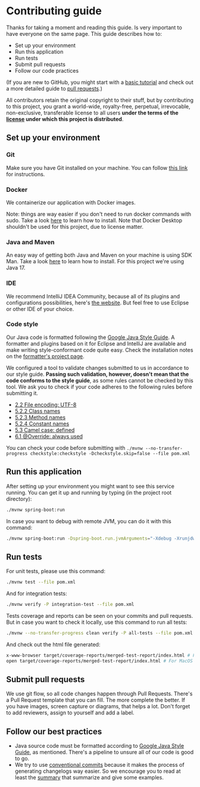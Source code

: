 # Contributing guide

Thanks for taking a moment and reading this guide. Is very important to have
everyone on the same page. This guide describes how to:
- Set up your environment
- Run this application
- Run tests
- Submit pull requests
- Follow our code practices

(If you are new to GitHub, you might start with a [basic tutorial](https://help.github.com/articles/set-up-git) and check out a more detailed guide to [pull requests](https://help.github.com/articles/using-pull-requests/).)

All contributors retain the original copyright to their stuff, but by
contributing to this project, you grant a world-wide, royalty-free,
perpetual, irrevocable, non-exclusive, transferable license to all
users **under the terms of the [license](./LICENSE.md) under which
this project is distributed**.

## Set up your environment

### Git

Make sure you have Git installed on your machine. You can follow
[this link](https://git-scm.com/downloads) for instructions.

### Docker

We containerize our application with Docker images.

Note: things are way
easier if you don't need to run docker commands with sudo. Take a look
[here](https://docs.docker.com/engine/install/#server) to learn how to
install. Note that Docker Desktop shouldn't be used for this project,
due to license matter.

### Java and Maven

An easy way of getting both Java and Maven on your machine is using
SDK Man. Take a look [here](https://sdkman.io/) to learn how to install.
For this project we're using Java 17.

### IDE

We recommend IntelliJ IDEA Community, because all of its plugins and
configurations possibilities, here's [the website](https://www.jetbrains.com/idea/download).
But feel free to use Eclipse or other IDE of your choice.

### Code style

Our Java code is formatted following the [Google Java Style Guide](https://google.github.io/styleguide/javaguide.html).
A formatter and plugins based on it for Eclipse and IntelliJ are available and  make writing
style-conformant code quite easy. Check the installation notes on the
[formatter's project page](https://github.com/google/google-java-format).

We configured a tool to validate changes submitted to us in accordance to our style guide. **Passing
such validation, however, doesn't mean that the code conforms to the style guide**, as some rules
cannot be checked by this tool. We ask you to check if your code adheres to the following rules
before submitting it.

- [2.2 File encoding: UTF-8](https://google.github.io/styleguide/javaguide.html#s2.2-file-encoding)
- [5.2.2 Class names](https://google.github.io/styleguide/javaguide.html#s5.2.2-class-names)
- [5.2.3 Method names](https://google.github.io/styleguide/javaguide.html#s5.2.3-method-names)
- [5.2.4 Constant names](https://google.github.io/styleguide/javaguide.html#s5.2.4-constant-names)
- [5.3 Camel case: defined](https://google.github.io/styleguide/javaguide.html#s5.3-camel-case)
- [6.1 @Override: always used](https://google.github.io/styleguide/javaguide.html#s6.1-override-annotation)

You can check your code before submitting with `./mvnw --no-transfer-progress checkstyle:checkstyle -Dcheckstyle.skip=false --file pom.xml`

## Run this application

After setting up your environment you might want to see this service running.
You can get it up and running by typing (in the project root directory):

```sh
./mvnw spring-boot:run
```

In case you want to debug with remote JVM, you can do it with this command:

```sh
./mvnw spring-boot:run -Dspring-boot.run.jvmArguments="-Xdebug -Xrunjdwp:transport=dt_socket,server=y,suspend=n,address=5005"
```

## Run tests

For unit tests, please use this command:
```sh
./mvnw test --file pom.xml
```

And for integration tests:
```sh
./mvnw verify -P integration-test --file pom.xml
```

Tests coverage and reports can be seen on your commits and pull requests.
But in case you want to check it locally, use this command to run all tests:

```sh
./mvnw --no-transfer-progress clean verify -P all-tests --file pom.xml
```

And check out the html file generated:

```sh
x-www-browser target/coverage-reports/merged-test-report/index.html # For Linux
open target/coverage-reports/merged-test-report/index.html # For MacOS
```

## Submit pull requests

We use git flow, so all code changes happen through Pull Requests. There's a
Pull Request template that you can fill. The more complete the better. If you
have images, screen capture or diagrams, that helps a lot. Don't forget to add
reviewers, assign to yourself and add a label.

## Follow our best practices

- Java source code must be formatted according to
[Google Java Style Guide](https://google.github.io/styleguide/javaguide.html),
as mentioned. There's a pipeline to unsure all of our code is good to go.
- We try to use [conventional commits](https://www.conventionalcommits.org/)
because it makes the process of generating changelogs way easier. So we encourage
you to read at least the [summary](https://www.conventionalcommits.org/en/v1.0.0/#summary)
that summarize and give some examples.
